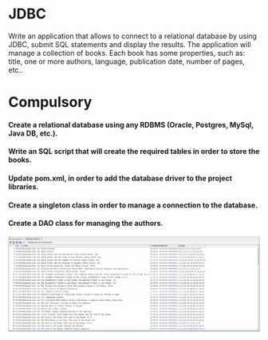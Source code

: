 
  # JDBC
Write an application that allows to connect to a relational database by using JDBC, submit SQL statements and display the results.
The application will manage a collection of books. Each book has some properties, such as: title, one or more authors, language, publication date, number of pages, etc.. 

# Compulsory 

####    Create a relational database using any RDBMS (Oracle, Postgres, MySql, Java DB, etc.).
####    Write an SQL script that will create the required tables in order to store the books.
####    Update pom.xml, in order to add the database driver to the project libraries.
####    Create a singleton class in order to manage a connection to the database.
####    Create a DAO class for managing the authors. 

![screenshot](1.png)
